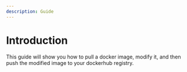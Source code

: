 ```yaml
---
description: Guide
---
```


# Introduction

This guide will show you how to pull a docker image, modify it, and then push the modified image to your dockerhub registry.

